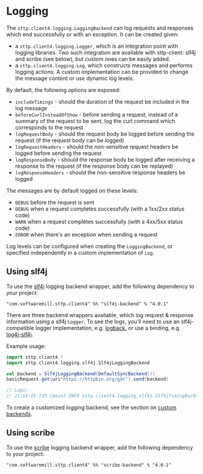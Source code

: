 # Logging 

The `sttp.client4.logging.LoggingBackend` can log requests and responses which end successfully or with an exception. It can be created given:

* a `sttp.client4.logging.Logger`, which is an integration point with logging libraries. Two such integration are available with sttp-client: slf4j and scribe (see below), but custom ones can be easily added.
* a `sttp.client4.logging.Log`, which constructs messages and performs logging actions. A custom implementation can be provided to change the message content or use dynamic log levels.

By default, the following options are exposed:

* `includeTimings` - should the duration of the request be included in the log message
* `beforeCurlInsteadOfShow` - before sending a request, instead of a summary of the request to be sent, log the curl command which corresponds to the request
* `logRequestBody` - should the request body be logged before sending the request (if the request body can be logged)
* `logRequestHeaders` - should the non-sensitive request headers be logged before sending the request 
* `logResponseBody` - should the response body be logged after receiving a response to the request (if the response body can be replayed)  
* `logResponseHeaders` - should the non-sensitive response headers be logged  

The messages are by default logged on these levels:

* `DEBUG` before the request is sent
* `DEBUG` when a request completes successfully (with a 1xx/2xx status code)
* `WARN` when a request completes successfully (with a 4xx/5xx status code)
* `ERROR` when there's an exception when sending a request

Log levels can be configured when creating the `LoggingBackend`, or specified independently in a custom implementation of `Log`.

## Using slf4j

To use the [slf4j](http://www.slf4j.org) logging backend wrapper, add the following dependency to your project:

```
"com.softwaremill.sttp.client4" %% "slf4j-backend" % "4.0.1"
``` 

There are three backend wrappers available, which log request & response information using a slf4j `Logger`. To see the logs, you'll need to use an slf4j-compatible logger implementation, e.g.  [logback](http://logback.qos.ch), or use a binding, e.g. [log4j-slf4j](https://logging.apache.org/log4j/2.x/log4j-slf4j-impl.html).

Example usage:

```scala
import sttp.client4.*
import sttp.client4.logging.slf4j.Slf4jLoggingBackend

val backend = Slf4jLoggingBackend(DefaultSyncBackend())
basicRequest.get(uri"https://httpbin.org/get").send(backend)

// Logs:
// 21:14:23.735 [main] INFO sttp.client4.logging.slf4j.Slf4jTimingBackend - Request: GET https://httpbin.org/get, took: 0.795s, response: 200
```

To create a customized logging backend, see the section on [custom backends](custom.md).

## Using scribe

To use the [scribe](https://github.com/outr/scribe) logging backend wrapper, add the following dependency to your project:

```
"com.softwaremill.sttp.client4" %% "scribe-backend" % "4.0.1"
``` 